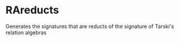# RAreducts
Generates the signatures that are reducts of the signature of Tarski's relation algebras
